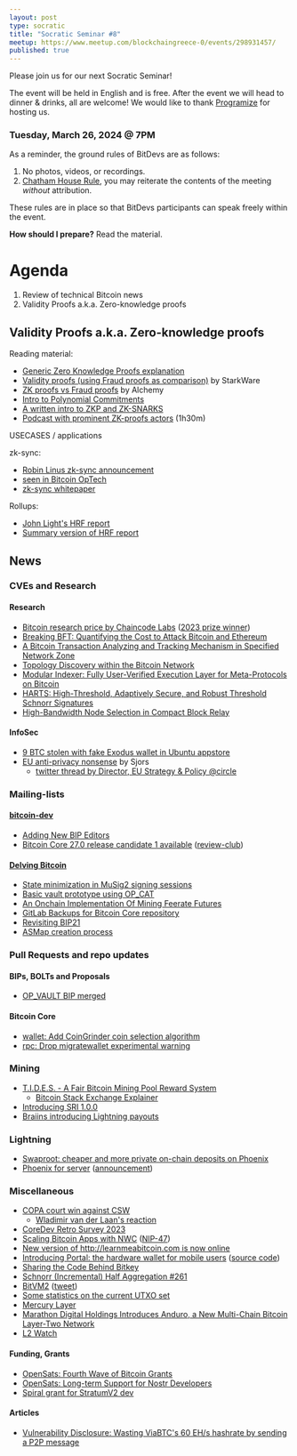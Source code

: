 ```yaml
---
layout: post
type: socratic
title: "Socratic Seminar #8"
meetup: https://www.meetup.com/blockchaingreece-0/events/298931457/
published: true
---
```


Please join us for our next Socratic Seminar!

The event will be held in English and is free. After the event we will head to dinner & drinks, all are welcome! 
We would like to thank [Programize](https://www.programize.com/) for hosting us.

### Tuesday, March 26, 2024 @ 7PM

As a reminder, the ground rules of BitDevs are as follows:

1. No photos, videos, or recordings.
2. [Chatham House Rule](https://en.wikipedia.org/wiki/Chatham_House_Rule), you may
   reiterate the contents of the meeting *without* attribution.

These rules are in place so that BitDevs participants can speak freely within the event.

**How should I prepare?** Read the material.

# Agenda

1. Review of technical Bitcoin news
2. Validity Proofs a.k.a. Zero-knowledge proofs

## Validity Proofs a.k.a. Zero-knowledge proofs

Reading material:
- [Generic Zero Knowledge Proofs explanation](https://www.circularise.com/blogs/zero-knowledge-proofs-explained-in-3-examples)
- [Validity proofs (using Fraud proofs as comparison)](https://medium.com/starkware/validity-proofs-vs-fraud-proofs-4ef8b4d3d87a) by StarkWare
- [ZK proofs vs Fraud proofs](https://www.alchemy.com/overviews/validity-proof-vs-fraud-proof) by Alchemy
- [Intro to Polynomial Commitments](https://www.youtube.com/watch?v=pTAj9QFGrog)
- [A written intro to ZKP and ZK-SNARKS](https://wiki.zechub.xyz/zcash-technology/zkp-zk-snarks)
- [Podcast with prominent ZK-proofs actors](https://www.youtube.com/watch?v=HNSjhkB_Szc) (1h30m)

USECASES / applications

zk-sync:
- [Robin Linus zk-sync announcement](https://lists.linuxfoundation.org/pipermail/bitcoin-dev/2023-May/021679.html)
- [seen in Bitcoin OpTech](https://bitcoinops.org/en/newsletters/2023/05/24/)
- [zk-sync whitepaper](https://zerosync.org/zerosync.pdf)

Rollups:
- [John Light's HRF report](https://bitcoinrollups.org/#section-1-an-introduction-to-validity-rollups)
- [Summary version of HRF report](https://tuta-space.notion.site/Validity-rollups-on-Bitcoin-dfdf93725f1849a899b3092bbcff0808)

## News

### CVEs and Research

#### Research

- [Bitcoin research price by Chaincode Labs](https://brd.chaincode.com/prize) ([2023 prize winner](https://www.youtube.com/watch?v=QH-7nQU7JTQ))
- [Breaking BFT: Quantifying the Cost to Attack Bitcoin and Ethereum](https://papers.ssrn.com/sol3/papers.cfm?abstract_id=4727999)
- [A Bitcoin Transaction Analyzing and Tracking Mechanism in Specified Network Zone](https://www.airitilibrary.com/Article/Detail/10162364-N202311220012-00011)
- [Topology Discovery within the Bitcoin Network](https://repositum.tuwien.at/handle/20.500.12708/193929?mode=full)
- [Modular Indexer: Fully User-Verified Execution Layer for Meta-Protocols on Bitcoin](https://eprint.iacr.org/2024/408)
- [HARTS: High-Threshold, Adaptively Secure, and Robust Threshold Schnorr Signatures](https://eprint.iacr.org/2024/280)
- [High-Bandwidth Node Selection in Compact Block Relay]()

#### InfoSec

- [9 BTC stolen with fake Exodus wallet in Ubuntu appstore](https://popey.com/blog/2024/02/exodus-bitcoin-wallet-490k-swindle/)
- [EU anti-privacy nonsense](https://twitter.com/provoost/status/1771281438928773224) by Sjors
   - [twitter thread by Director, EU Strategy & Policy @circle](https://twitter.com/paddi_hansen/status/1771929859704389954)

### Mailing-lists

#### [bitcoin-dev](https://lists.linuxfoundation.org/pipermail/bitcoin-dev/)

- [Adding New BIP Editors](https://groups.google.com/g/bitcoindev/c/cuMZ77KEQAA)
- [Bitcoin Core 27.0 release candidate 1 available](https://groups.google.com/g/bitcoindev/c/jnK3CJAcbUE?pli=1) ([review-club](https://bitcoincore.reviews/v27-rc-testing))

#### [Delving Bitcoin](https://delvingbitcoin.org/)

- [State minimization in MuSig2 signing sessions](https://delvingbitcoin.org/t/state-minimization-in-musig2-signing-sessions/626)
- [Basic vault prototype using OP_CAT](https://delvingbitcoin.org/t/basic-vault-prototype-using-op-cat/576)
- [An Onchain Implementation Of Mining Feerate Futures](https://delvingbitcoin.org/t/an-onchain-implementation-of-mining-feerate-futures/547)
- [GitLab Backups for Bitcoin Core repository](https://delvingbitcoin.org/t/gitlab-backups-for-bitcoin-core-repository/624)
- [Revisiting BIP21](https://delvingbitcoin.org/t/revisiting-bip21/630)
- [ASMap creation process](https://delvingbitcoin.org/t/asmap-creation-process/548/1)

### Pull Requests and repo updates

#### BIPs, BOLTs and Proposals

- [OP_VAULT BIP merged](https://github.com/bitcoin/bips/pull/1421)

#### Bitcoin Core

- [wallet: Add CoinGrinder coin selection algorithm](https://github.com/bitcoin/bitcoin/pull/27877)
- [rpc: Drop migratewallet experimental warning](https://github.com/bitcoin/bitcoin/pull/28037)

### Mining

- [T.I.D.E.S. - A Fair Bitcoin Mining Pool Reward System](https://ocean.xyz/docs/tides)
   - [Bitcoin Stack Exchange Explainer](https://bitcoin.stackexchange.com/questions/120719/how-does-ocean-s-tides-payout-scheme-work)
- [Introducing SRI 1.0.0](https://stratumprotocol.org/blog/sri-1-0-0/)
- [Braiins introducing Lightning payouts](https://twitter.com/BraiinsMining/status/1760319741560856983)
### Lightning

- [Swaproot: cheaper and more private on-chain deposits on Phoenix](https://acinq.co/blog/phoenix-swaproot)
- [Phoenix for server](https://phoenix.acinq.co/server) ([announcement](https://twitter.com/PhoenixWallet/status/1771236080680841668))

### Miscellaneous

- [COPA court win against CSW](https://twitter.com/opencryptoorg/status/1768286022083727392)
   - [Wladimir van der Laan's reaction](https://laanwj.github.io/2024/03/19/finally.html)
- [CoreDev Retro Survey 2023](https://adamjonas.com/bitcoin/coredev/retro/coredev-2023-retro/)
- [Scaling Bitcoin Apps with NWC](https://blog.getalby.com/scaling-bitcoin-apps/) ([NIP-47](https://github.com/getAlby/nips/blob/master/47.md))
- [New version of http://learnmeabitcoin.com is now online](https://twitter.com/in3rsha/status/1765727225918128208)
- [Introducing Portal: the hardware wallet for mobile users](https://twenty-two.xyz/) ([source code](https://github.com/TwentyTwoHW/portal-software))
- [Sharing the Code Behind Bitkey](https://bitkey.build/sharing-the-code-behind-bitkey/)
- [Schnorr (Incremental) Half Aggregation #261](https://github.com/BlockstreamResearch/secp256k1-zkp/pull/261)
- [BitVM2](https://bitvm.org/bitvm2) ([tweet](https://twitter.com/robin_linus/status/1772320688897941895))
- [Some statistics on the current UTXO set](https://twitter.com/murchandamus/status/1767631403615764764)
- [Mercury Layer](https://mercurylayer.com/)
- [Marathon Digital Holdings Introduces Anduro, a New Multi-Chain Bitcoin Layer-Two Network](https://ir.mara.com/news-events/press-releases/detail/1344/marathon-digital-holdings-introduces-anduro-a-new)
- [L2 Watch](https://l2.watch/)


#### Funding, Grants

- [OpenSats: Fourth Wave of Bitcoin Grants](https://opensats.org/blog/bitcoin-grants-feb-2024)
- [OpenSats: Long-term Support for Nostr Developers](https://opensats.org/blog/nostr-lts-long-term-support-for-nostr-developers)
- [Spiral grant for StratumV2 dev](https://twitter.com/spiralbtc/status/1755274169317491037)

#### Articles

- [Vulnerability Disclosure: Wasting ViaBTC's 60 EH/s hashrate by sending a P2P message](https://b10c.me/blog/012-viabtc-spv-vulnerability-disclosure/)